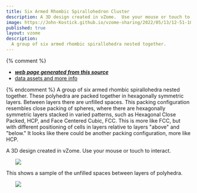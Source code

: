 ```yaml
---
title: Six Armed Rhombic Spirallohedron Cluster
description: A 3D design created in vZome.  Use your mouse or touch to interact.
image: https://John-Kostick.github.io/vzome-sharing/2022/05/13/12-51-10-six-armed-rhombic-spirallohedron-12-gon/six-armed-rhombic-spirallohedron-12-gon.png
published: true
layout: vzome
description:
  A group of six armed rhombic spirallohedra nested together. 
---
```


{% comment %}
 - [***web page generated from this source***](<https://John-Kostick.github.io/vzome-sharing/2022/05/13/six-armed-rhombic-spirallohedron-12-gon-12-51-10.html>)
 - [data assets and more info](<https://github.com/John-Kostick/vzome-sharing/tree/main/2022/05/13/12-51-10-six-armed-rhombic-spirallohedron-12-gon/>)
 
{% endcomment %}
  A group of six armed rhombic spirallohedra nested together. These polyhedra are packed together in hexagonally symmetric layers.  Between layers there are unfilled spaces.  This packing configuration resembles close packing of spheres, where there are hexagonally symmetric layers stacked in varied patterns, such as Hexagonal Close Packed, HCP, and Face Centered Cubic, FCC.  This is more like FCC, but with different positioning of cells in layers relative to layers "above" and "below."  It looks like there could be another packing configuration, more like HCP.

A 3D design created in vZome.  Use your mouse or touch to interact.

<vzome-viewer style="width: 87%; height: 60vh; margin: 5%"
       src="https://John-Kostick.github.io/vzome-sharing/2022/05/13/12-51-10-six-armed-rhombic-spirallohedron-12-gon/six-armed-rhombic-spirallohedron-12-gon.vZome" >
  <img src="https://John-Kostick.github.io/vzome-sharing/2022/05/13/12-51-10-six-armed-rhombic-spirallohedron-12-gon/six-armed-rhombic-spirallohedron-12-gon.png" />
</vzome-viewer>

This shows a sample of the unfilled spaces between layers of polyhedra.  

<vzome-viewer style="width: 87%; height: 60vh; margin: 5%"
      src="https://John-Kostick.github.io/vzome-sharing/2022/05/13/14-06-27-six-armed-negative-space-12-gon/six-armed-negative-space-12-gon.vZome" >
 <img src="https://John-Kostick.github.io/vzome-sharing/2022/05/13/14-06-27-six-armed-negative-space-12-gon/six-armed-negative-space-12-gon.png" />
</vzome-viewer>
